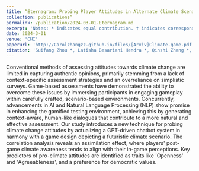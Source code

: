 ```yaml
---
title: “Eternagram: Probing Player Attitudes in Alternate Climate Scenarios Through a ChatGPT-Driven Text Adventure'
collection: publications”
permalink: /publication/2024-03-01-Eternagram.md
excerpt: 'Notes: * indicates equal contribution. † indicates corresponding Author.'
date: 2024-3-01
venue: 'CHI'
paperurl: 'http://Carolzhangzz.github.io/files/[Arxiv]Climate-game.pdf'
citation: 'Suifang Zhou *, Latisha Besariani Hendra *, Qinshi Zhang *, Jussi Holopainen, RAY LC † (2024). <i>Conference Paper</i>.'
---
```



Conventional methods of assessing attitudes towards climate change are limited in capturing authentic opinions, primarily stemming from a lack of context-specific assessment strategies and an overreliance on simplistic surveys. Game-based assessments have demonstrated the ability to overcome these issues by immersing participants in engaging gameplay within carefully crafted, scenario-based environments. Concurrently, advancements in AI and Natural Language Processing (NLP) show promise in enhancing the gamified testing environment, achieving this by generating context-aware, human-like dialogues that contribute to a more natural and effective assessment. Our study introduces a new technique for probing climate change attitudes by actualizing a GPT-driven chatbot system in harmony with a game design depicting a futuristic climate scenario. The correlation analysis reveals an assimilation effect, where players' post-game climate awareness tends to align with their in-game perceptions. Key predictors of pro-climate attitudes are identified as traits like 'Openness' and 'Agreeableness', and a preference for democratic values.